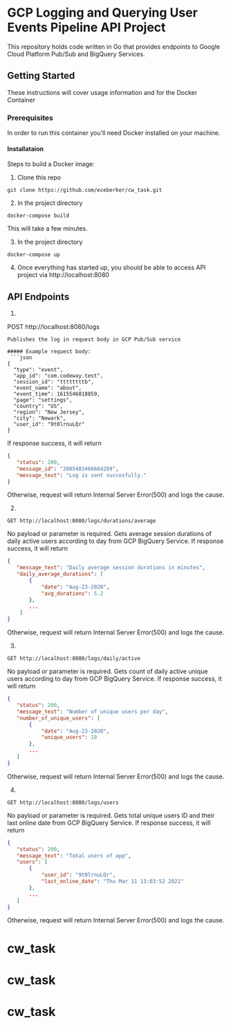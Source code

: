 # GCP Logging and Querying User Events Pipeline API Project

This repository holds code written in Go that provides endpoints to Google Cloud Platform Pub/Sub and BigQuery Services.

## Getting Started

These instructions will cover usage information and for the Docker Container

### Prerequisites

In order to run this container you'll need Docker installed on your machine.

#### Installataion

Steps to build a Docker image:

1. Clone this repo

```
git clone https://github.com/eceberker/cw_task.git
```

2. In the project directory 

```
docker-compose build
```
This will take a few minutes.

3. In the project directory

```
docker-compose up
```

4. Once everything has started up, you should be able to access API project via http://localhost:8080

##  API Endpoints

1. ```
POST http://localhost:8080/logs
```
Publishes the log in request body in GCP Pub/Sub service

##### Example request body:
 ```json
{
  "type": "event",
  "app_id": "com.codeway.test",
  "session_id": "ttttttttb",
  "event_name": "about",
  "event_time": 1615546818859,
  "page": "settings",
  "country": "US",
  "region": "New Jersey",
  "city": "Newark",
  "user_id": "9t0lrnuLQr"
}
```
If response success, it will return 
 ```json
{
    "status": 200,
    "message_id": "2085483466664289",
    "message_text": "Log is sent succesfully."
}
```
Otherwise, request will return Internal Server Error(500) and logs the cause.

2. 
```
GET http://localhost:8080/logs/durations/average
```
No payload or parameter is required.
Gets average session durations of daily active users according to day from GCP BigQuery Service.
If response success, it will return 
 ```json
{
    "message_text": "Daily average session durations in minutes",
    "daily_average_durations": [
        {
            "date": "Aug-23-2020",
            "avg_durations": 5.2
        },
        ...
     ]
}    
```
Otherwise, request will return Internal Server Error(500) and logs the cause.

3. 
```
GET http://localhost:8080/logs/daily/active
```
No payload or parameter is required.
Gets count of daily active unique users according to day from GCP BigQuery Service.
If response success, it will return 
 ```json
{
    "status": 200,
    "message_text": "Number of unique users per day",
    "number_of_unique_users": [
        {
            "date": "Aug-23-2020",
            "unique_users": 10
        },
        ...
    ]    
}
```
Otherwise, request will return Internal Server Error(500) and logs the cause.

4. 
```
GET http://localhost:8080/logs/users
```
No payload or parameter is required.
Gets total unique users ID and their last online date from GCP BigQuery Service.
If response success, it will return 
 ```json
{
    "status": 200,
    "message_text": "Total users of app",
    "users": [
        {
            "user_id": "9t0lrnuLQr",
            "last_online_date": "Thu Mar 11 13:03:52 2021"
        },
        ...
    ]
}        
```
Otherwise, request will return Internal Server Error(500) and logs the cause.


















# cw_task
# cw_task
# cw_task
